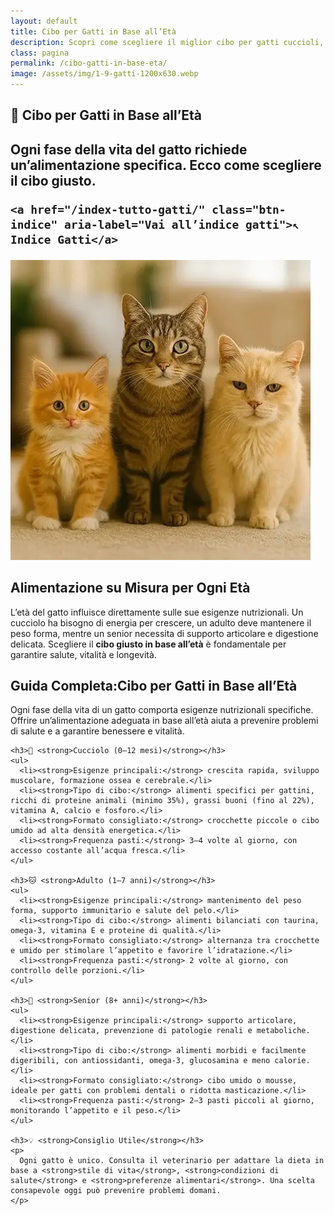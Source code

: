```yaml
---
layout: default
title: Cibo per Gatti in Base all’Età
description: Scopri come scegliere il miglior cibo per gatti cuccioli, adulti e senior in base alle loro esigenze nutrizionali.
class: pagina
permalink: /cibo-gatti-in-base-eta/
image: /assets/img/1-9-gatti-1200x630.webp
---
```



<main class="layout-wrapper">

  <!-- 📝 INTRODUZIONE -->
  <section class="intro">
    <h1 class="main-title-centered">🐾 Cibo per Gatti in Base all’Età</h1>
    <h2 class="small-title">
      Ogni fase della vita del gatto richiede un’alimentazione specifica. Ecco come scegliere il cibo giusto.<br>
    
    <a href="/index-tutto-gatti/" class="btn-indice" aria-label="Vai all’indice gatti">↖️ Indice Gatti</a>
  </h2>
  </section>

  <!-- 🎯 HERO CON IMMAGINE E TESTO -->
  <section class="hero-row">
    <div class="hero-col image-side">
      <img src="/assets/img/3-Cibo-Gatti-In-Base-All-Eta-480.webp" alt="Tre gatti: cucciolo, adulto e senior in posa">
    </div>
    <div class="hero-col text-side">
      <h2><strong>Alimentazione su Misura</strong> per Ogni Età</h2>
      <p>
        L’età del gatto influisce direttamente sulle sue esigenze nutrizionali. Un cucciolo ha bisogno di energia per crescere, un adulto deve mantenere il peso forma, mentre un senior necessita di supporto articolare e digestione delicata. Scegliere il <strong>cibo giusto in base all’età</strong> è fondamentale per garantire salute, vitalità e longevità.
      </p>
    </div>
  </section>

  <!-- 📚 GUIDA NUTRIZIONALE -->
  <section class="text-block">
    <h2><strong>Guida Completa:Cibo per Gatti in Base all’Età</strong></h2>
    <p>
      Ogni fase della vita di un gatto comporta esigenze nutrizionali specifiche. Offrire un’alimentazione adeguata in base all’età aiuta a prevenire problemi di salute e a garantire benessere e vitalità.
    </p>

    <h3>👶 <strong>Cucciolo (0–12 mesi)</strong></h3>
    <ul>
      <li><strong>Esigenze principali:</strong> crescita rapida, sviluppo muscolare, formazione ossea e cerebrale.</li>
      <li><strong>Tipo di cibo:</strong> alimenti specifici per gattini, ricchi di proteine animali (minimo 35%), grassi buoni (fino al 22%), vitamina A, calcio e fosforo.</li>
      <li><strong>Formato consigliato:</strong> crocchette piccole o cibo umido ad alta densità energetica.</li>
      <li><strong>Frequenza pasti:</strong> 3–4 volte al giorno, con accesso costante all’acqua fresca.</li>
    </ul>

    <h3>🐱 <strong>Adulto (1–7 anni)</strong></h3>
    <ul>
      <li><strong>Esigenze principali:</strong> mantenimento del peso forma, supporto immunitario e salute del pelo.</li>
      <li><strong>Tipo di cibo:</strong> alimenti bilanciati con taurina, omega-3, vitamina E e proteine di qualità.</li>
      <li><strong>Formato consigliato:</strong> alternanza tra crocchette e umido per stimolare l’appetito e favorire l’idratazione.</li>
      <li><strong>Frequenza pasti:</strong> 2 volte al giorno, con controllo delle porzioni.</li>
    </ul>

    <h3>🐾 <strong>Senior (8+ anni)</strong></h3>
    <ul>
      <li><strong>Esigenze principali:</strong> supporto articolare, digestione delicata, prevenzione di patologie renali e metaboliche.</li>
      <li><strong>Tipo di cibo:</strong> alimenti morbidi e facilmente digeribili, con antiossidanti, omega-3, glucosamina e meno calorie.</li>
      <li><strong>Formato consigliato:</strong> cibo umido o mousse, ideale per gatti con problemi dentali o ridotta masticazione.</li>
      <li><strong>Frequenza pasti:</strong> 2–3 pasti piccoli al giorno, monitorando l’appetito e il peso.</li>
    </ul>

    <h3>💡 <strong>Consiglio Utile</strong></h3>
    <p>
      Ogni gatto è unico. Consulta il veterinario per adattare la dieta in base a <strong>stile di vita</strong>, <strong>condizioni di salute</strong> e <strong>preferenze alimentari</strong>. Una scelta consapevole oggi può prevenire problemi domani.
    </p>
  </section>

</main>
